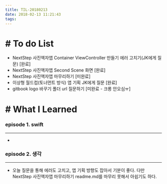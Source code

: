 ```yaml
---
title: TIL-20180213
date: 2018-02-13 11:21:43
tags: 
---
```


# # To do List

- NextStep 사진액자앱 Container ViewController 만들기 에러 고치기(JK에게 질문) [완료]
- NextStep 사진액자앱 Second Scene 화면 [완료]
- NextStep 사진액자앱 마무리하기 [미완료]
- 이상형 월드컵(토너먼트 방식) 앱 기획 JK에게 질문 [완료]
- gitbook logo 바꾸기 폴더 url 질문하기 [미완료 - 크롱 안오심ㅠ]


# # What I Learned

### episode 1. swift

---

-
  
  
### episode 2. 생각
  
---

- 오늘 질문을 통해 에러도 고치고, 앱 기획 방향도 잡아서 기분이 좋다. 다만 NextStep 사진액자앱 마무리하기 readme.md를 마무리 못해서 아쉽기도 하다. 
